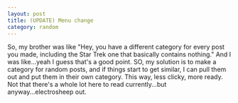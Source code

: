 ```yaml
---
layout: post
title: (UPDATE) Menu change
category: random
---
```


So, my brother was like "Hey, you have a different category for every post you made, including the Star Trek one that basically contains nothing." And I was like...yeah I guess that's a good point. SO, my solution is to make a category for random posts, and if things start to get similar, I can pull them out and put them in their own category. This way, less clicky, more ready. Not that there's a whole lot here to read currently...but anyway...electrosheep out.
